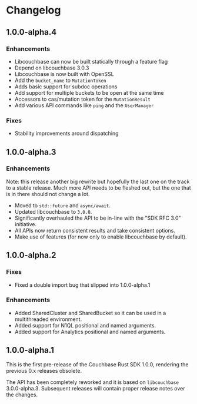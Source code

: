 # Changelog

## 1.0.0-alpha.4

### Enhancements

 - Libcouchbase can now be built statically through a feature flag
 - Depend on libcouchbase 3.0.3
 - Libcouchbase is now built with OpenSSL
 - Add the `bucket_name` to `MutationToken`
 - Adds basic support for subdoc operations
 - Add support for multiple buckets to be open at the same time
 - Accessors to cas/mutation token for the `MutationResult`
 - Add various API commands like `ping` and the `UserManager`

### Fixes

 - Stability improvements around dispatching

## 1.0.0-alpha.3

### Enhancements

Note: this release another big rewrite but hopefully the last one on the track to a stable release. Much more API needs to be fleshed out, but the one that is in there should not change a lot.

 - Moved to `std::future` and `async/await`.
 - Updated libcouchbase to `3.0.0`.
 - Significantly overhauled the API to be in-line with the "SDK RFC 3.0" initiative.
 - All APIs now return consistent results and take consistent options.
 - Make use of features (for now only to enable libcouchbase by default).

## 1.0.0-alpha.2

### Fixes

 - Fixed a double import bug that slipped into 1.0.0-alpha.1
 
### Enhancements

 - Added SharedCluster and SharedBucket so it can be used in a multithreaded environment.
 - Added support for N1QL positional and named arguments.
 - Added support for Analytics positional and named arguments.

## 1.0.0-alpha.1

This is the first pre-release of the Couchbase Rust SDK 1.0.0, rendering the previous 0.x releases obsolete.

The API has been completely reworked and it is based on `libcouchbase` 3.0.0-alpha.3. Subsequent releases
will contain proper release notes over the changes.